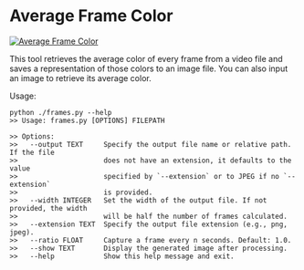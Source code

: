 Average Frame Color
====================

[![Average Frame Color](https://i.imgur.com/Xy3nqRH.jpg "Average Frame Color")](https://i.imgur.com/Xy3nqRH.jpg "Average Frame Color")

This tool retrieves the average color of every frame from a video file and saves a representation of those colors to an image file. You can also input an image to retrieve its average color.


Usage:
```
python ./frames.py --help
>> Usage: frames.py [OPTIONS] FILEPATH

>> Options:
>>   --output TEXT     Specify the output file name or relative path. If the file
>>                     does not have an extension, it defaults to the value
>>                     specified by `--extension` or to JPEG if no `--extension`
>>                     is provided.
>>   --width INTEGER   Set the width of the output file. If not provided, the width
>>                     will be half the number of frames calculated.
>>   --extension TEXT  Specify the output file extension (e.g., png, jpeg).
>>   --ratio FLOAT     Capture a frame every n seconds. Default: 1.0.
>>   --show TEXT       Display the generated image after processing.
>>   --help            Show this help message and exit.

```
